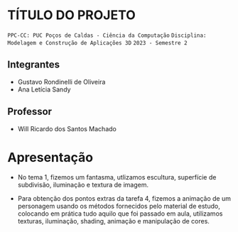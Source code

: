 # TÍTULO DO PROJETO

`PPC-CC: PUC Poços de Caldas - Ciência da Computação`
`Disciplina: Modelagem e Construção de Aplicações 3D`
`2023 - Semestre 2`

## Integrantes

- Gustavo Rondinelli de Oliveira
- Ana Letícia Sandy


## Professor

- Will Ricardo dos Santos Machado


# Apresentação

- No tema 1, fizemos um fantasma, utlizamos escultura, superfície de subdivisão, iluminação e textura de imagem.

- Para obtenção dos pontos extras da tarefa 4, fizemos a animação de um personagem usando os métodos fornecidos pelo material de estudo, colocando em prática tudo aquilo que foi passado em aula, utilizamos texturas, iluminação, shading, animação e manipulação de cores.

